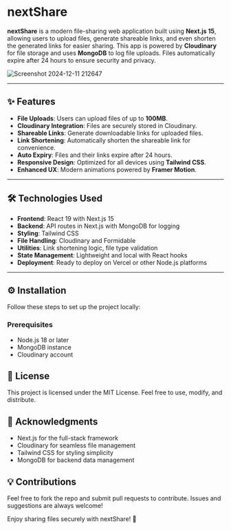# nextShare

**nextShare** is a modern file-sharing web application built using **Next.js 15**, allowing users to upload files, generate shareable links, and even shorten the generated links for easier sharing. This app is powered by **Cloudinary** for file storage and uses **MongoDB** to log file uploads. Files automatically expire after 24 hours to ensure security and privacy.

![Screenshot 2024-12-11 212647](https://github.com/user-attachments/assets/750ef5b4-2d72-4585-bd39-1f3d8dbea207)


---

## ✨ Features

- **File Uploads**: Users can upload files of up to **100MB**.
- **Cloudinary Integration**: Files are securely stored in Cloudinary.
- **Shareable Links**: Generate downloadable links for uploaded files.
- **Link Shortening**: Automatically shorten the shareable link for convenience.
- **Auto Expiry**: Files and their links expire after 24 hours.
- **Responsive Design**: Optimized for all devices using **Tailwind CSS**.
- **Enhanced UX**: Modern animations powered by **Framer Motion**.

---

## 🛠️ Technologies Used

- **Frontend**: React 19 with Next.js 15
- **Backend**: API routes in Next.js with MongoDB for logging
- **Styling**: Tailwind CSS
- **File Handling**: Cloudinary and Formidable
- **Utilities**: Link shortening logic, file type validation
- **State Management**: Lightweight and local with React hooks
- **Deployment**: Ready to deploy on Vercel or other Node.js platforms

---

## ⚙️ Installation

Follow these steps to set up the project locally:

### Prerequisites
- Node.js 18 or later
- MongoDB instance
- Cloudinary account

## 📜 License
This project is licensed under the MIT License. Feel free to use, modify, and distribute.

## 🙌 Acknowledgments
- Next.js for the full-stack framework
- Cloudinary for seamless file management
- Tailwind CSS for styling simplicity
- MongoDB for backend data management

## 💡 Contributions
Feel free to fork the repo and submit pull requests to contribute. Issues and suggestions are always welcome!

Enjoy sharing files securely with nextShare! 🚀
